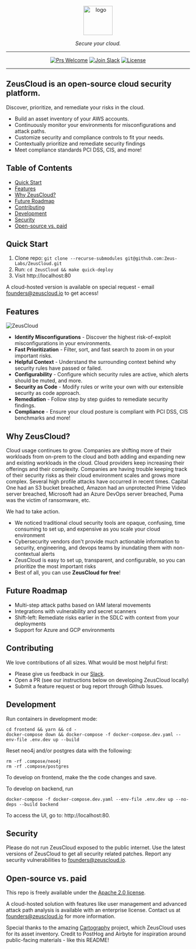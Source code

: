 <p align="center">
  <picture>
    <source media="(prefers-color-scheme: dark)" srcset="https://user-images.githubusercontent.com/20483346/222834423-7fc33c17-c599-43c5-827d-ea4183a8b6f2.png" height="80">
    <img alt="logo" src="https://user-images.githubusercontent.com/20483346/222834439-0cbf26d7-eaa6-462c-9438-e3a91a02c7d2.png" height="80">
  </picture>
  <p align="center">
    <em>Secure your cloud.</em>
  </p>
</p>

<div align="center">

---

[![Prs Welcome](https://img.shields.io/badge/PRs-welcome-brightgreen.svg?style=shields)](http://makeapullrequest.com)
[![Join Slack](https://img.shields.io/badge/slack%20community-join-blue)](https://join.slack.com/t/ironleapcommunity/shared_invite/zt-1oxm8asmq-4oyM4fdqarSHMoMstGH6Lw)
[![License](https://img.shields.io/badge/license-Apache2.0-brightgreen)](/LICENSE)

---

</div>

<!-- omit in toc -->
## ZeusCloud is an open-source cloud security platform. 

Discover, prioritize, and remediate your risks in the cloud. 

- Build an asset inventory of your AWS accounts.
- Continuously monitor your environments for misconfigurations and attack paths.
- Customize security and compliance controls to fit your needs. 
- Contextually prioritize and remediate security findings
- Meet compliance standards PCI DSS, CIS, and more!

<!-- omit in toc -->
## Table of Contents

- [Quick Start](#quick-start)
- [Features](#features)
- [Why ZeusCloud?](#why-zeuscloud)
- [Future Roadmap](#future-roadmap)
- [Contributing](#contributing)
- [Development](#development)
- [Security](#security)
- [Open-source vs. paid](#open-source-vs-paid)

## Quick Start

1. Clone repo: `git clone --recurse-submodules git@github.com:Zeus-Labs/ZeusCloud.git`
2. Run: `cd ZeusCloud && make quick-deploy`
3. Visit http://localhost:80

A cloud-hosted version is available on special request - email founders@zeuscloud.io to get access!

## Features

![ZeusCloud](https://user-images.githubusercontent.com/20483346/217993491-69bbb84b-ce5f-4432-9aac-8a362c01c1bd.gif)


* **Identify Misconfigurations** - Discover the highest risk-of-exploit misconfigurations in your environments.
* **Fast Prioritization** - Filter, sort, and fast search to zoom in on your important risks.
* **Helpful Context** - Understand the surrounding context behind why security rules have passed or failed.
* **Configurability** - Configure which security rules are active, which alerts should be muted, and more.
* **Security as Code** - Modify rules or write your own with our extensible security as code approach.
* **Remediation** - Follow step by step guides to remediate security findings.
* **Compliance** - Ensure your cloud posture is compliant with PCI DSS, CIS benchmarks and more!


## Why ZeusCloud?
Cloud usage continues to grow. Companies are shifting more of their workloads from on-prem to the cloud and both adding and expanding new and existing workloads in the cloud. Cloud providers keep increasing their offerings and their complexity. Companies are having trouble keeping track of their security risks as their cloud environment scales and grows more complex. Several high profile attacks have occurred in recent times. Capital One had an S3 bucket breached, Amazon had an unprotected Prime Video server breached, Microsoft had an Azure DevOps server breached, Puma was the victim of ransomware, etc.

We had to take action.

- We noticed traditional cloud security tools are opaque, confusing, time consuming to set up, and expensive as you scale your cloud environment
- Cybersecurity vendors don't provide much actionable information to security, engineering, and devops teams by inundating them with non-contextual alerts
- ZeusCloud is easy to set up, transparent, and configurable, so you can prioritize the most important risks 
- Best of all, you can use **ZeusCloud for free**!

## Future Roadmap
- Multi-step attack paths based on IAM lateral movements
- Integrations with vulnerability and secret scanners
- Shift-left: Remediate risks earlier in the SDLC with context from your deployments
- Support for Azure and GCP environments

## Contributing
We love contributions of all sizes. What would be most helpful first: 

- Please give us feedback in our [Slack](https://join.slack.com/t/ironleapcommunity/shared_invite/zt-1oxm8asmq-4oyM4fdqarSHMoMstGH6Lw).
- Open a PR (see our instructions below on developing ZeusCloud locally)
- Submit a feature request or bug report through Github Issues.


## Development

Run containers in development mode:
```
cd frontend && yarn && cd -
docker-compose down && docker-compose -f docker-compose.dev.yaml --env-file .env.dev up --build
```

Reset neo4j and/or postgres data with the following:
```
rm -rf .compose/neo4j
rm -rf .compose/postgres
```

To develop on frontend, make the the code changes and save.

To develop on backend, run
```
docker-compose -f docker-compose.dev.yaml --env-file .env.dev up --no-deps --build backend
```

To access the UI, go to: http://localhost:80.

## Security

Please do not run ZeusCloud exposed to the public internet. Use the latest versions of ZeusCloud to get all security related patches. Report any security vulnerabilities to founders@zeuscloud.io. 

## Open-source vs. paid

This repo is freely available under the [Apache 2.0 license](https://github.com/Zeus-Labs/ZeusCloud/blob/main/LICENSE).

A cloud-hosted solution with features like user management and advanced attack path analysis is available with an enterprise license. Contact us at founders@zeuscloud.io for more information.

Special thanks to the amazing [Cartography](https://github.com/lyft/cartography) project, which ZeusCloud uses for its asset inventory. Credit to PostHog and Airbyte for inspiration around public-facing materials - like this README!
